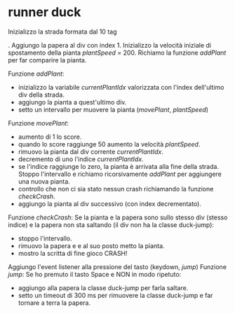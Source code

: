 # runner duck

Inizializzo la strada formata dal 10 tag <div>.
Aggiungo la papera al div con index 1.
Inizializzo la velocità iniziale di spostamento della pianta *plantSpeed* = 200.
Richiamo la funzione *addPlant* per far comparire la pianta.

Funzione *addPlant*:
- inizializzo la variabile *currentPlantIdx* valorizzata con l'index dell'ultimo div della strada.
- aggiungo la pianta a quest'ultimo div.
- setto un intervallo per muovere la pianta (*movePlant*, *plantSpeed*)

Funzione *movePlant*:
- aumento di 1 lo score.
- quando lo score raggiunge 50 aumento la velocità *plantSpeed*.
- rimuovo la pianta dal div corrente *currentPlantIdx*.
- decremento di uno l'indice *currentPlantIdx*.
- se l'indice raggiunge lo zero, la pianta è arrivata alla fine della strada. Stoppo l'intervallo e richiamo ricorsivamente *addPlant* per aggiungere una nuova pianta.
- controllo che non ci sia stato nessun crash richiamando la funzione *checkCrash*.
- aggiungo la pianta al div successivo (con index decrementato).

Funzione *checkCrash*:
Se la pianta e la papera sono sullo stesso div (stesso indice) e la papera non sta saltando (il div non ha la classe duck-jump):
- stoppo l'intervallo.
- rimuovo la papera e e al suo posto metto la pianta.
- mostro la scritta di fine gioco CRASH!

Aggiungo l'event listener alla pressione del tasto (keydown, *jump*)
Funzione *jump*:
Se ho premuto il tasto Space e NON in modo ripetuto:
- aggiungo alla papera la classe duck-jump per farla saltare.
- setto un timeout di 300 ms per rimuovere la classe duck-jump e far tornare a terra la papera.
